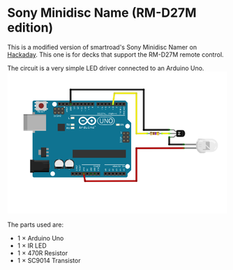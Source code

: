 # Sony Minidisc Name (RM-D27M edition)

This is a modified version of smartroad's Sony Minidisc Namer on [Hackaday](https://hackaday.io/project/165504-sony-minidisc-namer). This one is for decks that support the RM-D27M remote control.

The circuit is a very simple LED driver connected to an Arduino Uno.
![minidisc namer circuit](https://github.com/normanbos/sony-minidisc-namer/blob/master/minidisc_namer_circuit.PNG)

The parts used are:
- 1 × Arduino Uno
- 1 × IR LED
- 1 × 470R Resistor
- 1 × SC9014 Transistor
